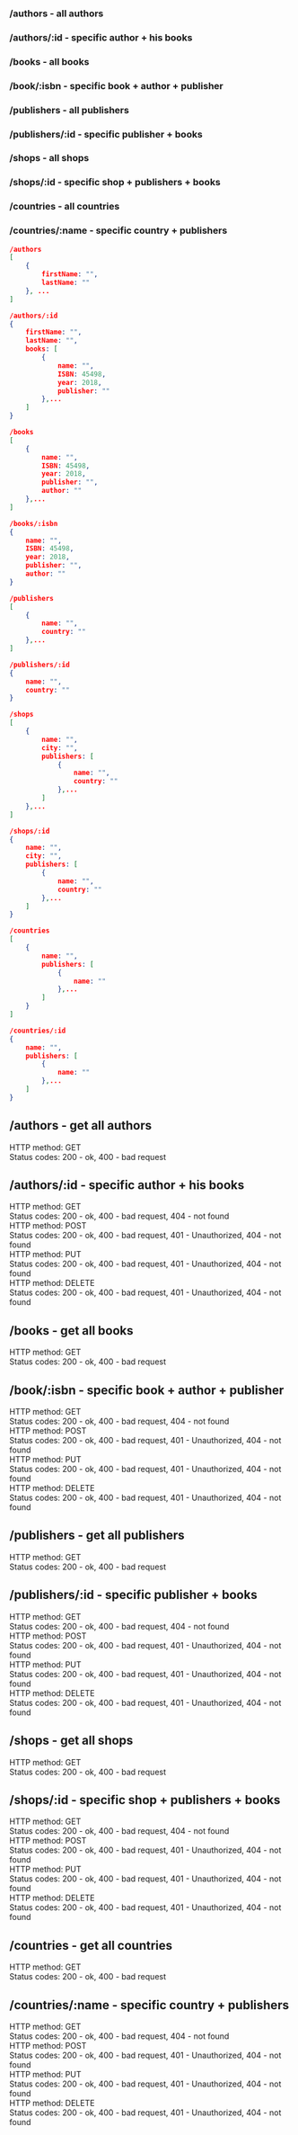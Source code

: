 ### /authors - all authors  
### /authors/:id - specific author + his books  
### /books - all books   
### /book/:isbn - specific book + author + publisher  
### /publishers - all publishers  
### /publishers/:id - specific publisher + books  
### /shops - all shops  
### /shops/:id - specific shop + publishers + books  
### /countries - all countries  
### /countries/:name - specific country + publishers  

  

```json
/authors
[
    {
        firstName: "",
        lastName: ""
    }, ...
]
```
```json
/authors/:id
{
    firstName: "",
    lastName: "",
    books: [
        {
            name: "",
            ISBN: 45498,
            year: 2018,
            publisher: ""
        },...
    ]
}
```
```json
/books
[
    {
        name: "",
        ISBN: 45498,
        year: 2018,
        publisher: "",
        author: ""
    },...
]
```
```json
/books/:isbn
{
    name: "",
    ISBN: 45498,
    year: 2018,
    publisher: "",
    author: ""
}
```
```json
/publishers
[
    {
        name: "",
        country: ""
    },...
]
```
```json
/publishers/:id
{
    name: "",
    country: ""
}
```
```json
/shops
[
    {
        name: "",
        city: "",
        publishers: [
            {
                name: "",
                country: ""
            },...
        ]
    },...
]
```
```json
/shops/:id
{
    name: "",
    city: "",
    publishers: [
        {
            name: "",
            country: ""
        },...
    ]
}
```
```json
/countries
[
    {
        name: "",
        publishers: [
            {
                name: ""
            },...
        ]
    }
]
```
```json
/countries/:id
{
    name: "",
    publishers: [
        {
            name: ""
        },...
    ]
}
```

## /authors - get all authors  
HTTP method: GET  
Status codes: 200 - ok, 400 - bad request  

## /authors/:id - specific author + his books  
HTTP method: GET  
Status codes: 200 - ok, 400 - bad request, 404 - not found  
HTTP method: POST  
Status codes: 200 - ok, 400 - bad request, 401 - Unauthorized, 404 - not found  
HTTP method: PUT  
Status codes: 200 - ok, 400 - bad request, 401 - Unauthorized, 404 - not found  
HTTP method: DELETE  
Status codes: 200 - ok, 400 - bad request, 401 - Unauthorized, 404 - not found  

## /books - get all books
HTTP method: GET  
Status codes: 200 - ok, 400 - bad request  

## /book/:isbn - specific book + author + publisher
HTTP method: GET  
Status codes: 200 - ok, 400 - bad request, 404 - not found  
HTTP method: POST  
Status codes: 200 - ok, 400 - bad request, 401 - Unauthorized, 404 - not found  
HTTP method: PUT  
Status codes: 200 - ok, 400 - bad request, 401 - Unauthorized, 404 - not found  
HTTP method: DELETE  
Status codes: 200 - ok, 400 - bad request, 401 - Unauthorized, 404 - not found 

## /publishers - get all publishers  
HTTP method: GET  
Status codes: 200 - ok, 400 - bad request  

## /publishers/:id - specific publisher + books  
HTTP method: GET  
Status codes: 200 - ok, 400 - bad request, 404 - not found  
HTTP method: POST  
Status codes: 200 - ok, 400 - bad request, 401 - Unauthorized, 404 - not found  
HTTP method: PUT  
Status codes: 200 - ok, 400 - bad request, 401 - Unauthorized, 404 - not found  
HTTP method: DELETE  
Status codes: 200 - ok, 400 - bad request, 401 - Unauthorized, 404 - not found 

## /shops - get all shops  
HTTP method: GET  
Status codes: 200 - ok, 400 - bad request  

## /shops/:id - specific shop + publishers + books  
HTTP method: GET  
Status codes: 200 - ok, 400 - bad request, 404 - not found  
HTTP method: POST  
Status codes: 200 - ok, 400 - bad request, 401 - Unauthorized, 404 - not found  
HTTP method: PUT  
Status codes: 200 - ok, 400 - bad request, 401 - Unauthorized, 404 - not found  
HTTP method: DELETE  
Status codes: 200 - ok, 400 - bad request, 401 - Unauthorized, 404 - not found 

## /countries - get all countries  
HTTP method: GET  
Status codes: 200 - ok, 400 - bad request  

## /countries/:name - specific country + publishers  
HTTP method: GET  
Status codes: 200 - ok, 400 - bad request, 404 - not found  
HTTP method: POST  
Status codes: 200 - ok, 400 - bad request, 401 - Unauthorized, 404 - not found  
HTTP method: PUT  
Status codes: 200 - ok, 400 - bad request, 401 - Unauthorized, 404 - not found  
HTTP method: DELETE  
Status codes: 200 - ok, 400 - bad request, 401 - Unauthorized, 404 - not found 
